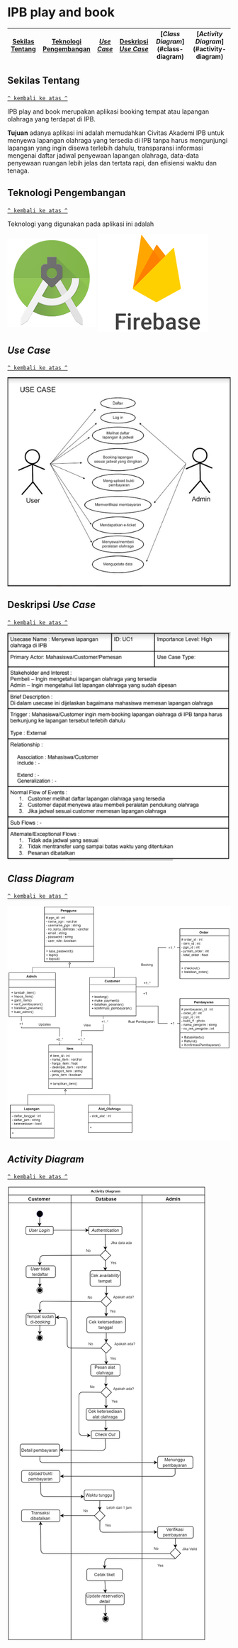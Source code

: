 # IPB play and book
[Sekilas Tentang](#sekilas-tentang) | [Teknologi Pengembangan](#teknologi-pengembangan) | [*Use Case*](#use-case) | [Deskripsi *Use Case*](#deskripsi-use-case) | [*Class Diagram*] (#class-diagram) | [*Activity Diagram*] (#activity-diagram)
:---:|:---:|:---:|:---:|:---:|:---:

## Sekilas Tentang
[`^ kembali ke atas ^`](#)
  
  IPB play and book merupakan aplikasi booking tempat atau lapangan olahraga yang terdapat di IPB.

**Tujuan** adanya aplikasi ini adalah memudahkan Civitas Akademi IPB untuk menyewa lapangan olahraga yang tersedia di IPB tanpa harus mengunjungi lapangan yang ingin disewa terlebih dahulu, transparansi informasi mengenai daftar jadwal penyewaan lapangan olahraga, data-data penyewaan ruangan lebih jelas dan tertata rapi, dan efisiensi waktu dan tenaga.

## Teknologi Pengembangan
[`^ kembali ke atas ^`](#)

  Teknologi yang digunakan pada aplikasi ini adalah 
  
 <img src="/Dokumentasi/android studio.png" align=center> <img src="/Dokumentasi/firebase.png" align=center>

## *Use Case*
[`^ kembali ke atas ^`](#)

<img src="/Dokumentasi/Use Case.PNG" align=center>

## Deskripsi *Use Case*
[`^ kembali ke atas ^`](#)

<img src="/Dokumentasi/Use Case Desc.PNG" align=center>

## *Class Diagram*
[`^ kembali ke atas ^`](#)

<img src="/Dokumentasi/Class Diagram.jpg" align=center>

## *Activity Diagram*
[`^ kembali ke atas ^`](#)

<img src="/Dokumentasi/Activity Diagram .jpg" align=center>
